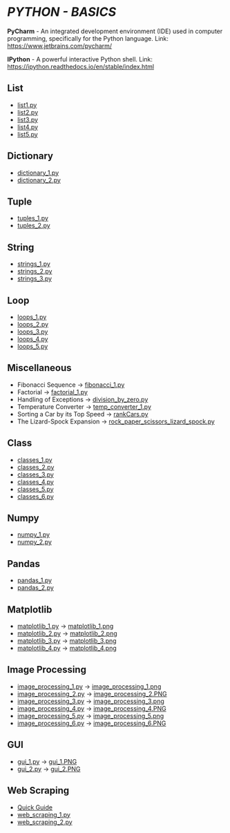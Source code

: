 # **_PYTHON - BASICS_**
 
**PyCharm** - An integrated development environment (IDE) used in computer programming, specifically for the Python language. Link: https://www.jetbrains.com/pycharm/

**IPython** - A powerful interactive Python shell. Link: https://ipython.readthedocs.io/en/stable/index.html

## **List**
- [list1.py](https://github.com/mohan-sharan/python-programming/blob/master/list_1.py)
- [list2.py](https://github.com/mohan-sharan/python-programming/blob/master/list_2.py)
- [list3.py](https://github.com/mohan-sharan/python-programming/blob/master/list_3.py)
- [list4.py](https://github.com/mohan-sharan/python-programming/blob/master/list_4.py)
- [list5.py](https://github.com/mohan-sharan/python-programming/blob/master/list_5.py)

## **Dictionary**
- [dictionary_1.py](https://github.com/mohan-sharan/python-programming/blob/master/dictionary_1.py)
- [dictionary_2.py](https://github.com/mohan-sharan/python-programming/blob/master/dictionary_2.py)

## **Tuple**
- [tuples_1.py](https://github.com/mohan-sharan/python-programming/blob/master/tuples_1.py)
- [tuples_2.py](https://github.com/mohan-sharan/python-programming/blob/master/tuples_2.py)

## **String**
- [strings_1.py](https://github.com/mohan-sharan/python-programming/blob/master/strings_1.py)
- [strings_2.py](https://github.com/mohan-sharan/python-programming/blob/master/strings_2.py)
- [strings_3.py](https://github.com/mohan-sharan/python-programming/blob/master/strings_3.py)

## **Loop**
- [loops_1.py](https://github.com/mohan-sharan/python-programming/blob/master/loops_1.py)
- [loops_2.py](https://github.com/mohan-sharan/python-programming/blob/master/loops_2.py)
- [loops_3.py](https://github.com/mohan-sharan/python-programming/blob/master/loops_3.py)
- [loops_4.py](https://github.com/mohan-sharan/python-programming/blob/master/loops_4.py)
- [loops_5.py](https://github.com/mohan-sharan/python-programming/blob/master/loops_5.py)

## **Miscellaneous**
- Fibonacci Sequence -> [fibonacci_1.py](https://github.com/mohan-sharan/python-programming/blob/master/fibonacci_1.py)
- Factorial -> [factorial_1.py](https://github.com/mohan-sharan/python-programming/blob/master/factorial_1.py)
- Handling of Exceptions -> [division_by_zero.py](https://github.com/mohan-sharan/python-programming/blob/master/division_by_zero.py)
- Temperature Converter -> [temp_converter_1.py](https://github.com/mohan-sharan/python-programming/blob/master/temp_converter_1.py)
- Sorting a Car by its Top Speed -> [rankCars.py](https://github.com/mohan-sharan/python-programming/blob/master/rankCars.py)
- The Lizard-Spock Expansion -> [rock_paper_scissors_lizard_spock.py](https://github.com/mohan-sharan/python-programming/blob/master/rock_paper_scissors_lizard_spock.py)

## **Class**
- [classes_1.py](https://github.com/mohan-sharan/python-programming/blob/master/classes_1.py)
- [classes_2.py](https://github.com/mohan-sharan/python-programming/blob/master/classes_2.py)
- [classes_3.py](https://github.com/mohan-sharan/python-programming/blob/master/classes_3.py)
- [classes_4.py](https://github.com/mohan-sharan/python-programming/blob/master/classes_4.py)
- [classes_5.py](https://github.com/mohan-sharan/python-programming/blob/master/classes_5.py)
- [classes_6.py](https://github.com/mohan-sharan/python-programming/blob/master/classes_6.py)

## **Numpy**
- [numpy_1.py](https://github.com/mohan-sharan/python-programming/blob/master/numpy_1.py)
- [numpy_2.py](https://github.com/mohan-sharan/python-programming/blob/master/numpy_2.py)

## **Pandas**
- [pandas_1.py](https://github.com/mohan-sharan/python-programming/blob/master/pandas_1.py)
- [pandas_2.py](https://github.com/mohan-sharan/python-programming/blob/master/pandas_2.py)

## **Matplotlib**
- [matplotlib_1.py](https://github.com/mohan-sharan/python-programming/blob/master/matplotlib_1.py) -> [matplotlib_1.png](https://github.com/mohan-sharan/python-programming/blob/master/matplotlib_1.png)
- [matplotlib_2.py](https://github.com/mohan-sharan/python-programming/blob/master/matplotlib_2.py) -> [matplotlib_2.png](https://github.com/mohan-sharan/python-programming/blob/master/matplotlib_2.png)
- [matplotlib_3.py](https://github.com/mohan-sharan/python-programming/blob/master/matplotlib_3.py) -> [matplotlib_3.png](https://github.com/mohan-sharan/python-programming/blob/master/matplotlib_3.png)
- [matplotlib_4.py](https://github.com/mohan-sharan/python-programming/blob/master/matplotlib_4.py) -> [matplotlib_4.png](https://github.com/mohan-sharan/python-programming/blob/master/matplotlib_4.png)

## **Image Processing**
- [image_processing_1.py](https://github.com/mohan-sharan/python-programming/blob/master/image_processing_1.py) -> [image_processing_1.png](https://github.com/mohan-sharan/python-programming/blob/master/image_processing_1.png)
- [image_processing_2.py](https://github.com/mohan-sharan/python-programming/blob/master/image_processing_2.py) -> [image_processing_2.PNG](https://github.com/mohan-sharan/python-programming/blob/master/image_processing_2.PNG)
- [image_processing_3.py](https://github.com/mohan-sharan/python-programming/blob/master/image_processing_3.py) -> [image_processing_3.png](https://github.com/mohan-sharan/python-programming/blob/master/image_processing_3.png)
- [image_processing_4.py](https://github.com/mohan-sharan/python-programming/blob/master/image_processing_4.py) -> [image_processing_4.PNG](https://github.com/mohan-sharan/python-programming/blob/master/image_processing_4.PNG)
- [image_processing_5.py](https://github.com/mohan-sharan/python-programming/blob/master/image_processing_5.py) -> [image_processing_5.png](https://github.com/mohan-sharan/python-programming/blob/master/image_processing_5.png)
- [image_processing_6.py](https://github.com/mohan-sharan/python-programming/blob/master/image_processing_6.py) -> [image_processing_6.PNG](https://github.com/mohan-sharan/python-programming/blob/master/image_processing_6.PNG)

## **GUI**
- [gui_1.py](https://github.com/mohan-sharan/python-programming/blob/master/gui_1.py) -> [gui_1.PNG](https://github.com/mohan-sharan/python-programming/blob/master/gui_1.PNG)
- [gui_2.py](https://github.com/mohan-sharan/python-programming/blob/master/gui_2.py) -> [gui_2.PNG](https://github.com/mohan-sharan/python-programming/blob/master/gui_2.PNG)

## **Web Scraping**
- [Quick Guide](https://github.com/mohan-sharan/python-programming/blob/master/Web%20Scraping%20in%20Python%20-%20Quick%20Guide.pdf)
- [web_scraping_1.py](https://github.com/mohan-sharan/python-programming/blob/master/web_scraping_1.py)
- [web_scraping_2.py](https://github.com/mohan-sharan/python-programming/blob/master/web_scraping_2.py)
